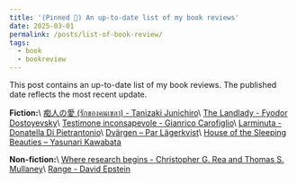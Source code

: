 ```yaml
---
title: '(Pinned 📌) An up-to-date list of my book reviews'
date: 2025-03-01
permalink: /posts/list-of-book-review/
tags:
  - book
  - bookreview
---
```


This post contains an up-to-date list of my book reviews. The published date reflects the most recent update. 

<b>Fiction:</b>\\
[痴人の愛 (รักของคนเขลา) - Tanizaki Junichiro](https://ssoravitt.github.io/posts/2025/02/book-review-naomi/)\\
[The Landlady - Fyodor Dostoyevsky](https://ssoravitt.github.io/posts/2024/11/book-review-thelandlady/)\\
[Testimone inconsapevole - Gianrico Carofiglio](https://ssoravitt.github.io/posts/2024/10/book-review-testimone/)\\
[Larminuta - Donatella Di Pietrantonio](https://ssoravitt.github.io/posts/2024/09/book-review-larminuta/)\\
[Dvärgen – Par Lägerkvist](https://ssoravitt.github.io/posts/2025/05/book-review-dvargen/)\\
[House of the Sleeping Beauties – Yasunari Kawabata](https://ssoravitt.github.io/posts/2025/05/book-review-houseofthesleepingbeauties/)

<b>Non-fiction:</b>\\
[Where research begins - Christopher G. Rea and Thomas S. Mullaney](https://ssoravitt.github.io/posts/2025/01/book-review-whereresearch/)\\
[Range - David Epstein](https://ssoravitt.github.io/posts/2025/01/book-review-range/)